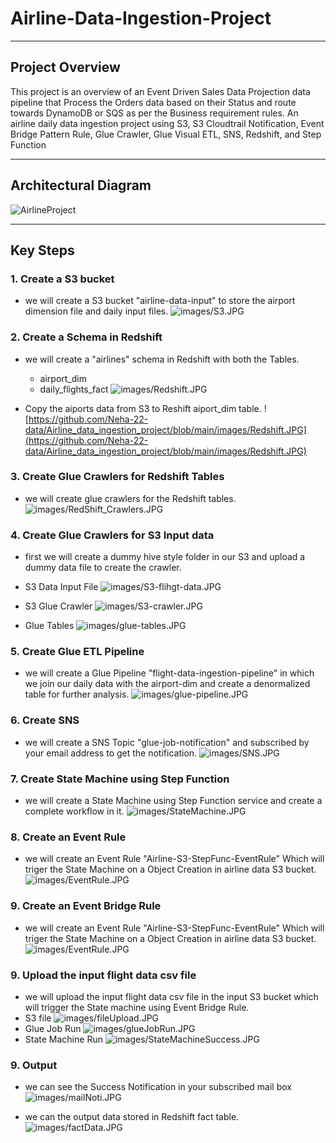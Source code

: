 # Airline-Data-Ingestion-Project
***
## Project Overview
This project is an overview of an Event Driven Sales Data Projection data pipeline that Process the Orders data based on their Status and route towards DynamoDB or SQS as per the Business requirement rules.
An airline daily data ingestion project using S3, S3 Cloudtrail Notification, Event Bridge Pattern Rule, Glue Crawler, Glue Visual ETL, SNS, Redshift, and Step Function

***

## Architectural Diagram
![AirlineProject](https://github.com/Neha-22-data/Airline_data_ingestion_project/blob/main/images/AirlineProject.jpg)

***

## Key Steps
### 1. Create a S3 bucket
- we will create a S3 bucket "airline-data-input" to store the airport dimension file and daily input files.
![images/S3.JPG](https://github.com/Neha-22-data/Airline_data_ingestion_project/blob/main/images/S3.JPG)

### 2. Create a Schema in Redshift
- we will create a "airlines" schema in Redshift with both the Tables.
    - airport_dim
    - daily_flights_fact
![images/Redshift.JPG](https://github.com/Neha-22-data/Airline_data_ingestion_project/blob/main/images/Redshift.JPG)

- Copy the aiports data from S3 to Reshift aiport_dim table.
![https://github.com/Neha-22-data/Airline_data_ingestion_project/blob/main/images/Redshift.JPG](https://github.com/Neha-22-data/Airline_data_ingestion_project/blob/main/images/Redshift.JPG)


### 3. Create Glue Crawlers for Redshift Tables
- we will create glue crawlers for the Redshift tables.
  ![images/RedShift_Crawlers.JPG](https://github.com/Neha-22-data/Airline_data_ingestion_project/blob/main/images/RedShift_Crawlers.JPG)


### 4. Create Glue Crawlers for S3 Input data
- first we will create a dummy hive style folder in our S3 and upload a dummy data file to create the crawler.
- S3 Data Input File
  ![images/S3-flihgt-data.JPG](https://github.com/Neha-22-data/Airline_data_ingestion_project/blob/main/images/S3-flihgt-data.JPG)
  
- S3 Glue Crawler
  ![images/S3-crawler.JPG](https://github.com/Neha-22-data/Airline_data_ingestion_project/blob/main/images/S3-crawler.JPG)
  
- Glue Tables
  ![images/glue-tables.JPG](https://github.com/Neha-22-data/Airline_data_ingestion_project/blob/main/images/glue-tables.JPG)


### 5. Create Glue ETL Pipeline
- we will create a Glue Pipeline "flight-data-ingestion-pipeline" in which we join our daily data with the airport-dim and create a denormalized table for further analysis.
![images/glue-pipeline.JPG](https://github.com/Neha-22-data/Airline_data_ingestion_project/blob/main/images/glue-pipeline.JPG)

### 6. Create SNS
- we will create a SNS Topic "glue-job-notification" and subscribed by your email address to get the notification.
![images/SNS.JPG](https://github.com/Neha-22-data/Airline_data_ingestion_project/blob/main/images/SNS.JPG)

### 7. Create State Machine using Step Function
- we will create a State Machine using Step Function service and create a complete workflow in it. 
![images/StateMachine.JPG](https://github.com/Neha-22-data/Airline_data_ingestion_project/blob/main/images/StateMachineSuccess.JPG)

### 8. Create an Event Rule
- we will create an Event Rule "Airline-S3-StepFunc-EventRule" Which will triger the State Machine on a Object Creation in airline data S3 bucket.
 ![images/EventRule.JPG](https://github.com/Neha-22-data/Airline_data_ingestion_project/blob/main/images/EventRule.JPG)


### 9. Create an Event Bridge Rule
- we will create an Event Rule "Airline-S3-StepFunc-EventRule" Which will triger the State Machine on a Object Creation in airline data S3 bucket.
![images/EventRule.JPG](https://github.com/Neha-22-data/Airline_data_ingestion_project/blob/main/images/EventRule.JPG)

### 9. Upload the input flight data csv file 
- we will upload the input flight data csv file in the input S3 bucket which will trigger the State machine using Event Bridge Rule.
- S3 file
![images/fileUpload.JPG](https://github.com/Neha-22-data/Airline_data_ingestion_project/blob/main/images/fileUpload.JPG)
- Glue Job Run
![images/glueJobRun.JPG](https://github.com/Neha-22-data/Airline_data_ingestion_project/blob/main/images/glueJobRun.JPG)
- State Machine Run
![images/StateMachineSuccess.JPG](https://github.com/Neha-22-data/Airline_data_ingestion_project/blob/main/images/StateMachineSuccess.JPG)

### 9. Output
- we can see the Success Notification in your subscribed mail box 
![images/mailNoti.JPG](https://github.com/Neha-22-data/Airline_data_ingestion_project/blob/main/images/mailNoti.JPG)

- we can the output data stored in Redshift fact table.
![images/factData.JPG](https://github.com/Neha-22-data/Airline_data_ingestion_project/blob/main/images/factData.JPG)
